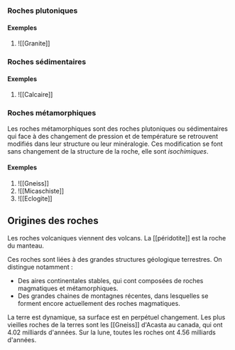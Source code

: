 ### Roches plutoniques

#### Exemples
 1. ![[Granite]]

### Roches sédimentaires

#### Exemples
 1. ![[Calcaire]]

### Roches métamorphiques

Les roches métamorphiques sont des roches plutoniques ou sédimentaires qui face à des changement de pression et de température se retrouvent modifiés dans leur structure ou leur minéralogie. Ces modification se font sans changement de la structure de la roche, elle sont *isochimiques*. 
#### Exemples
 1. ![[Gneiss]]
 2. ![[Micaschiste]]
 3. ![[Eclogite]]
## Origines des roches

Les roches volcaniques viennent des volcans. La [[péridotite]] est la roche du manteau. 

Ces roches sont liées à des grandes structures géologique terrestres. On distingue notamment :
 - Des aires continentales stables, qui cont composées de roches magmatiques et métamorphiques.
 - Des grandes chaines de montagnes récentes, dans lesquelles se forment encore actuellement des roches magmatiques.

La terre est dynamique, sa surface est en perpétuel changement. Les plus vieilles roches de la terres sont les [[Gneiss]] d'Acasta au canada, qui ont $4.02$ milliards d'années. Sur la lune, toutes les roches ont $4.56$ milliards d'années.

